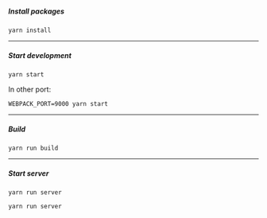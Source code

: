 ##### Install packages
```
yarn install
```
---
##### Start development
```
yarn start
```
In other port:
```
WEBPACK_PORT=9000 yarn start
```
---
##### Build
```
yarn run build
```
---
##### Start server
```
yarn run server
```
```
yarn run server
```

